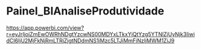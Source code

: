 # Painel_BIAnaliseProdutividade
https://app.powerbi.com/view?r=eyJrIjoiZmEwOWRhNDgtYzcwNS00MDYxLTkxYjQtYzg5YTNlZjUyNjk3IiwidCI6IjU2MjFkNjRmLTRjZjgtNDdmNS1iMzc5LTJiMmFiNzljMWM1ZiJ9
